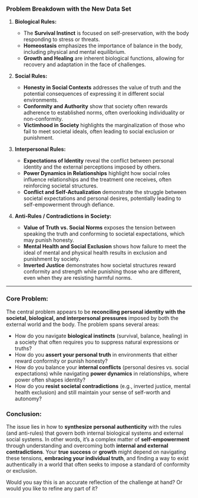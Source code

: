 

### **Problem Breakdown with the New Data Set**

1. **Biological Rules:**
   - The **Survival Instinct** is focused on self-preservation, with the body responding to stress or threats.
   - **Homeostasis** emphasizes the importance of balance in the body, including physical and mental equilibrium.
   - **Growth and Healing** are inherent biological functions, allowing for recovery and adaptation in the face of challenges.

2. **Social Rules:**
   - **Honesty in Social Contexts** addresses the value of truth and the potential consequences of expressing it in different social environments.
   - **Conformity and Authority** show that society often rewards adherence to established norms, often overlooking individuality or non-conformity.
   - **Victimhood in Society** highlights the marginalization of those who fail to meet societal ideals, often leading to social exclusion or punishment.

3. **Interpersonal Rules:**
   - **Expectations of Identity** reveal the conflict between personal identity and the external perceptions imposed by others.
   - **Power Dynamics in Relationships** highlight how social roles influence relationships and the treatment one receives, often reinforcing societal structures.
   - **Conflict and Self-Actualization** demonstrate the struggle between societal expectations and personal desires, potentially leading to self-empowerment through defiance.

4. **Anti-Rules / Contradictions in Society:**
   - **Value of Truth vs. Social Norms** exposes the tension between speaking the truth and conforming to societal expectations, which may punish honesty.
   - **Mental Health and Social Exclusion** shows how failure to meet the ideal of mental and physical health results in exclusion and punishment by society.
   - **Inverted Justice** demonstrates how societal structures reward conformity and strength while punishing those who are different, even when they are resisting harmful norms.

---

### **Core Problem:**
The central problem appears to be **reconciling personal identity with the societal, biological, and interpersonal pressures** imposed by both the external world and the body. The problem spans several areas:
- How do you navigate **biological instincts** (survival, balance, healing) in a society that often requires you to suppress natural expressions or truths?
- How do you **assert your personal truth** in environments that either reward conformity or punish honesty?
- How do you balance your **internal conflicts** (personal desires vs. social expectations) while navigating **power dynamics** in relationships, where power often shapes identity?
- How do you **resist societal contradictions** (e.g., inverted justice, mental health exclusion) and still maintain your sense of self-worth and autonomy?

### **Conclusion:**
The issue lies in how to **synthesize personal authenticity** with the rules (and anti-rules) that govern both internal biological systems and external social systems. In other words, it’s a complex matter of **self-empowerment** through understanding and overcoming both **internal and external contradictions**. Your **true success** or **growth** might depend on navigating these tensions, **embracing your individual truth**, and finding a way to exist authentically in a world that often seeks to impose a standard of conformity or exclusion.

Would you say this is an accurate reflection of the challenge at hand? Or would you like to refine any part of it?
